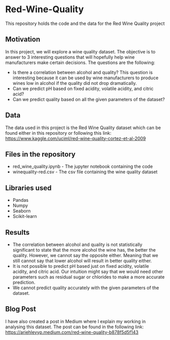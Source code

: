 # Red-Wine-Quality
This repository holds the code and the data for the Red Wine Quality project

## Motivation
In this project, we will explore a wine quality dataset. The objective is to answer to 3 interesting questions that will hopefully help wine manufacturers make certain decisions. The questions are the following:

- Is there a correlation between alcohol and quality? This question is interesting because it can be used by wine manufacturers to produce wines low in alcohol if the quality did not drop dramatically.
- Can we predict pH based on fixed acidity, volatile acidity, and citric acid?
- Can we predict quality based on all the given parameters of the dataset?

## Data
The data used in this project is the Red Wine Quality dataset which can be found either in this repository or following this link: https://www.kaggle.com/uciml/red-wine-quality-cortez-et-al-2009

## Files in the repository
- red_wine_quality.ipynb - The jupyter notebook containing the code
- winequality-red.csv -  The csv file containing the wine quality dataset

## Libraries used
- Pandas
- Numpy
- Seaborn
- Scikit-learn

## Results
- The correlation between alcohol and quality is not statistically significant to state that the more alcohol the wine has, the better the quality. However, we cannot say the opposite either. Meaning that we still cannot say that lower alcohol will result in better quality either.
- It is not possible to predict pH based just on fixed acidity, volatile acidity, and citric acid. Our intuition might say that we would need other parameters such as residual sugar or chlorides to make a more accurate prediction.
- We cannot predict quality accurately with the given parameters of the dataset.

## Blog Post
I have also created a post in Medium where I explain my working in analysing this dataset. The post can be found in the following link: https://ariehlevyp.medium.com/red-wine-quality-b878f5d5f143
